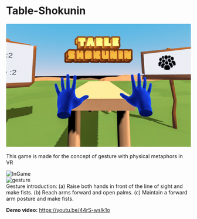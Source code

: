 # Table-Shokunin  
![MainPic](/2.jpg)

This game is made for the concept of gesture with physical metaphors in VR  



![InGame](https://i.imgur.com/ITKN5R4.png)  
![gesture](https://i.imgur.com/jqSeOtg.png)  
Gesture introduction: (a) Raise both hands in front of the line of sight and make fists. (b) Reach arms forward and open palms. (c) Maintain a forward arm posture and make fists.




**Demo video:** https://youtu.be/44rS-wsIk1o



